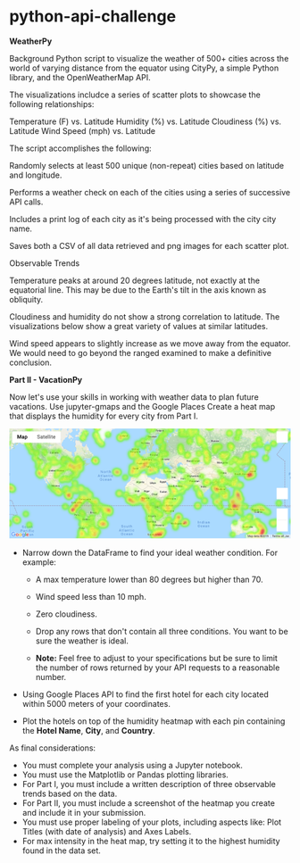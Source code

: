 # python-api-challenge
**WeatherPy**

Background
Python script to visualize the weather of 500+ cities across the world of varying distance from the equator using CityPy, a simple Python library, and the OpenWeatherMap API.

The visualizations includce a series of scatter plots to showcase the following relationships:

Temperature (F) vs. Latitude Humidity (%) vs. Latitude Cloudiness (%) vs. Latitude Wind Speed (mph) vs. Latitude

The script accomplishes the following:

Randomly selects at least 500 unique (non-repeat) cities based on latitude and longitude.

Performs a weather check on each of the cities using a series of successive API calls.

Includes a print log of each city as it's being processed with the city city name.

Saves both a CSV of all data retrieved and png images for each scatter plot.

Observable Trends

Temperature peaks at around 20 degrees latitude, not exactly at the equatorial line. This may be due to the Earth's tilt in the axis known as obliquity.

Cloudiness and humidity do not show a strong correlation to latitude. The visualizations below show a great variety of values at similar latitudes.

Wind speed appears to slightly increase as we move away from the equator. We would need to go beyond the ranged examined to make a definitive conclusion.


**Part II - VacationPy**

Now let's use your skills in working with weather data to plan future vacations. Use jupyter-gmaps and the Google Places 
Create a heat map that displays the humidity for every city from Part I.

  ![heatmap](Images/heatmap.png)

* Narrow down the DataFrame to find your ideal weather condition. For example:

  * A max temperature lower than 80 degrees but higher than 70.

  * Wind speed less than 10 mph.

  * Zero cloudiness.

  * Drop any rows that don't contain all three conditions. You want to be sure the weather is ideal.

  * **Note:** Feel free to adjust to your specifications but be sure to limit the number of rows returned by your API requests to a reasonable number.

* Using Google Places API to find the first hotel for each city located within 5000 meters of your coordinates.

* Plot the hotels on top of the humidity heatmap with each pin containing the **Hotel Name**, **City**, and **Country**.

As final considerations:

* You must complete your analysis using a Jupyter notebook.
* You must use the Matplotlib or Pandas plotting libraries.
* For Part I, you must include a written description of three observable trends based on the data.
* For Part II, you must include a screenshot of the heatmap you create and include it in your submission.
* You must use proper labeling of your plots, including aspects like: Plot Titles (with date of analysis) and Axes Labels.
* For max intensity in the heat map, try setting it to the highest humidity found in the data set.

